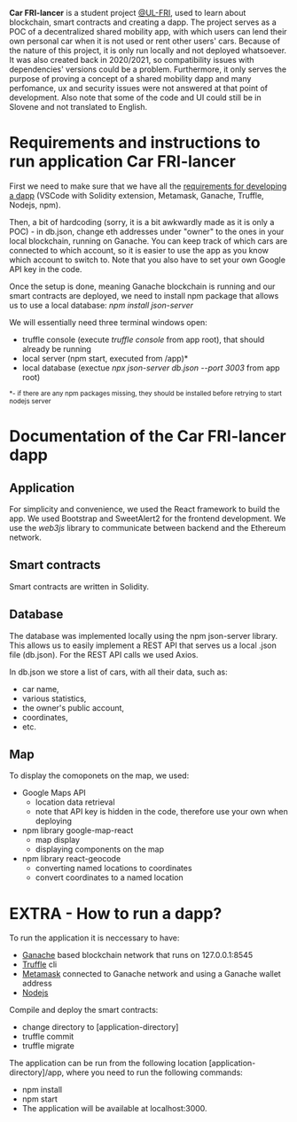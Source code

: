 **Car FRI-lancer** is a student project [@UL-FRI](https://www.fri.uni-lj.si/en), used to learn about blockchain, smart contracts and creating a dapp.
The project serves as a POC of a decentralized shared mobility app, with which users can lend their own personal car when it is not used or rent other users' cars. 
Because of the nature of this project, it is only run locally and not deployed whatsoever. It was also created back in 2020/2021, so compatibility issues with dependencies' versions could be a problem. Furthermore, it only serves the purpose of proving a concept of a shared mobility dapp and many perfomance, ux and security issues were not answered at that point of development. Also note that some of the code and UI could still be in Slovene and not translated to English. 

# Requirements and instructions to run application Car FRI-lancer

First we need to make sure that we have all the [requirements for developing a dapp](#extra---how-to-run-a-dapp) (VSCode with Solidity extension, Metamask, Ganache, Truffle, Nodejs, npm).

Then, a bit of hardcoding (sorry, it is a bit awkwardly made as it is only a POC) - in db.json, change eth addresses under "owner" to the ones in your local blockchain, running on Ganache. You can keep track of which cars are connected to which account, so it is easier to use the app as you know which account to switch to.
Note that you also have to set your own Google API key in the code.

Once the setup is done, meaning Ganache blockchain is running and our smart contracts are deployed, we need to install npm package that allows us to use a local database: *npm install json-server*

We will essentially need three terminal windows open:
- truffle console (execute *truffle console* from app root), that should already be running
- local server (npm start, executed from /app)*
- local database (exectue *npx json-server db.json --port 3003* from app root)

<sub>*- if there are any npm packages missing, they should be installed
before retrying to start nodejs server<sub>

    
# Documentation of the Car FRI-lancer dapp

## Application
For simplicity and convenience, we used the React framework to build the app. We used Bootstrap and SweetAlert2 for the frontend development. We use the *web3js* library to communicate between backend and the Ethereum network.
    
## Smart contracts
Smart contracts are written in Solidity.

## Database
The database was implemented locally using the npm json-server library.
This allows us to easily implement a REST API that serves us a local .json file (db.json). For the REST API calls we used Axios.

In db.json we store a list of cars, with all their data, such as:
- car name,
- various statistics,
- the owner's public account,
- coordinates,
- etc.

## Map 
To display the comoponets on the map, we used:
- Google Maps API
    - location data retrieval
    - note that API key is hidden in the code, therefore use your own when deploying
- npm library google-map-react
    - map display
    - displaying components on the map
- npm library react-geocode
    - converting named locations to coordinates
    - convert coordinates to a named location



# EXTRA - How to run a dapp?

To run the application it is neccessary to have:
- [Ganache](https://trufflesuite.com/ganache/) based blockchain network that runs on 127.0.0.1:8545
- [Truffle](https://trufflesuite.com/docs/vscode-ext/installation-guide/) cli
- [Metamask](https://metamask.io/) connected to Ganache network and using a Ganache wallet address
- [Nodejs](https://nodejs.org/en/)

Compile and deploy the smart contracts:
- change directory to [application-directory]
- truffle commit
- truffle migrate
    
    
The application can be run from the following location [application-directory]/app, where you need to run the following commands:
- npm install
- npm start
- The application will be available at localhost:3000.

